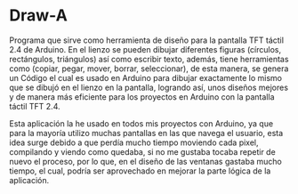 # Draw-A

Programa que sirve como herramienta de diseño para la pantalla TFT táctil 2.4 de Arduino. En el lienzo se pueden dibujar diferentes figuras (círculos, rectángulos, triángulos) así como escribir texto, además, tiene herramientas como (copiar, pegar, mover, borrar, seleccionar), de esta manera, se genera un Código el cual es usado en Arduino para dibujar exactamente lo mismo que se dibujó en el lienzo en la pantalla, logrando así, unos diseños mejores y de manera más eficiente para los proyectos en Arduino con la pantalla táctil TFT 2.4.

Esta aplicación la he usado en todos mis proyectos con Arduino, ya que para la mayoría utilizo muchas pantallas en las que navega el usuario, esta idea surge debido a que perdía mucho tiempo moviendo cada pixel, compilando y viendo como quedaba, si no me gustaba tocaba repetir de nuevo el proceso, por lo que, en el diseño de las ventanas gastaba mucho tiempo, el cual, podría ser aprovechado en mejorar la parte lógica de la aplicación.
